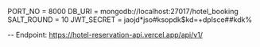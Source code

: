 PORT_NO = 8000
DB_URI = mongodb://localhost:27017/hotel_booking
SALT_ROUND = 10
JWT_SECRET = jaojd*jso#ksopdk$kd=+dplsce##kdk%

-- Endpoint: https://hotel-reservation-api.vercel.app/api/v1/
